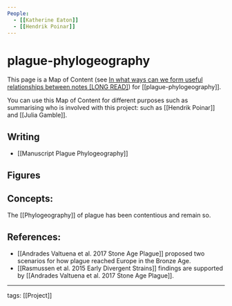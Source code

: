 ```yaml
---
People:
  - [[Katherine Eaton]]
  - [[Hendrik Poinar]]
---
```


# plague-phylogeography

This page is a Map of Content (see [In what ways can we form useful relationships between notes \[LONG READ\]](https://forum.obsidian.md/t/in-what-ways-can-we-form-useful-relationships-between-notes-long-read/702)) for [[plague-phylogeography]].

You can use this Map of Content for different purposes such as summarising who is involved with this project: such as [[Hendrik Poinar]] and [[Julia Gamble]].

## Writing

- [[Manuscript Plague Phylogeography]]

## Figures

## Concepts:

The [[Phylogeography]] of plague has been contentious and remain so.

## References:
- [[Andrades Valtuena et al. 2017 Stone Age Plague]] proposed two scenarios for how plague reached Europe in the Bronze Age.
- [[Rasmussen et al. 2015 Early Divergent Strains]] findings are supported by [[Andrades Valtuena et al. 2017 Stone Age Plague]].

---

tags: [[Project]]